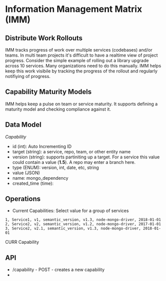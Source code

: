 # Information Management Matrix (IMM)


## Distribute Work Rollouts

IMM tracks progress of work over multiple services (codebases) and/or teams. In multi team projects it's difficult to have a realtime view of project progress.  Consider the simple example of rolling out a library upgrade across 10 services. Many organizations need to do this manually.  IMM helps keep this work visibile by tracking the progress of the rollout and regularly notifiying of progress. 

## Capability Maturity Models

IMM helps keep a pulse on team or service maturity.  It supports defining a maturity model and checking compliance against it.

## Data Model

*Capability*
- id (int): Auto Incrementing ID
- target (string): a service, repo, team, or other entity name
- version (string): supports partiniting up a target. For a service this value could contain a value (**1.5**).  A repo may enter a branch here.
- type (ENUM): version, int, date, etc, string
- value (JSON)
- name: mongo_dependency
- created_time (time):

## Operations
- Current Capabilities: Select value for a group of services

```
1, Service1, v1, semantic_version, v1.3, node-mongo-driver, 2018-01-01
2, Service2, v2, semantic_version, v1.2, node-mongo-driver, 2017-01-01
3, Service2, v2.1, semantic_version, v1.3, node-mongo-driver, 2018-01-01
```

CURR Capability 

## API

- /capability - POST - creates a new capability
- 

